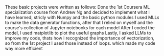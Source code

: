These basic projects were written as follows:
  Done the 1st Coursera ML specialization course from Andrew Ng and decided to implement what I have learned, stricly with Numpy and the basic python modules
  I used MLLs to make the data generator functions, after that I relied on myself and the course's collection of Jupyter notebooks for each model
  After I coded the model, I used matplotlib to plot the useful graphs
  Lastly, I asked LLMs to improve my code, thats how I recognized the importance of vectorization, so from the 1st project I used those instead of loops. which made my code way more efficient
